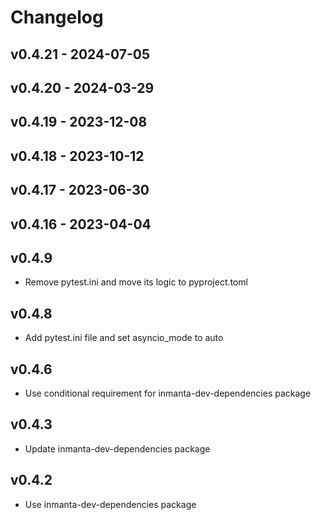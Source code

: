 # Changelog

## v0.4.21 - 2024-07-05


## v0.4.20 - 2024-03-29


## v0.4.19 - 2023-12-08


## v0.4.18 - 2023-10-12


## v0.4.17 - 2023-06-30


## v0.4.16 - 2023-04-04


## v0.4.9
- Remove pytest.ini and move its logic to pyproject.toml
## v0.4.8
- Add pytest.ini file and set asyncio_mode to auto
## v0.4.6
- Use conditional requirement for inmanta-dev-dependencies package
## v0.4.3
- Update inmanta-dev-dependencies package
## v0.4.2
- Use inmanta-dev-dependencies package
